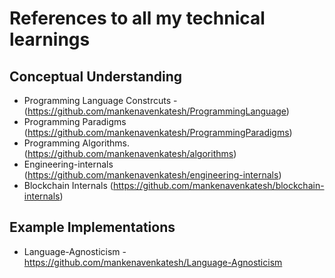# References to all my technical learnings

## Conceptual Understanding
- Programming Language Constrcuts - (https://github.com/mankenavenkatesh/ProgrammingLanguage)
- Programming Paradigms (https://github.com/mankenavenkatesh/ProgrammingParadigms)
- Programming Algorithms. (https://github.com/mankenavenkatesh/algorithms)
- Engineering-internals (https://github.com/mankenavenkatesh/engineering-internals)
- Blockchain Internals (https://github.com/mankenavenkatesh/blockchain-internals)

## Example Implementations
- Language-Agnosticism - https://github.com/mankenavenkatesh/Language-Agnosticism
